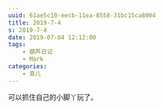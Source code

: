 ```yaml
---
uuid: 61ae5c10-eecb-11ea-8558-31bc15ca8004
title: 2019-7-4
s: 2019-7-4
date: 2019-07-04 12:12:00
tags:
	- 葫芦日记
	- Mark
categories:
	- 育儿
---
```


可以抓住自己的小脚丫玩了。
